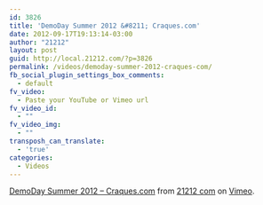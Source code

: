 ```yaml
---
id: 3826
title: 'DemoDay Summer 2012 &#8211; Craques.com'
date: 2012-09-17T19:13:14-03:00
author: "21212"
layout: post
guid: http://local.21212.com/?p=3826
permalink: /videos/demoday-summer-2012-craques-com/
fb_social_plugin_settings_box_comments:
  - default
fv_video:
  - Paste your YouTube or Vimeo url
fv_video_id:
  - ""
fv_video_img:
  - ""
transposh_can_translate:
  - 'true'
categories:
  - Videos
---
```

[DemoDay Summer 2012 &#8211; Craques.com](http://vimeo.com/38881790) from [21212 com](http://vimeo.com/by21212com) on [Vimeo](http://vimeo.com).